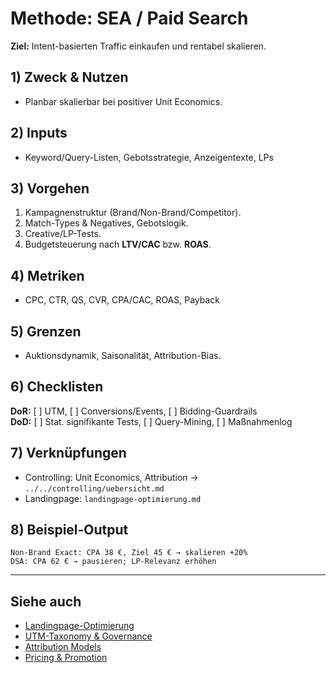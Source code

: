 # Methode: SEA / Paid Search

**Ziel:** Intent-basierten Traffic einkaufen und rentabel skalieren.

## 1) Zweck & Nutzen
- Planbar skalierbar bei positiver Unit Economics.

## 2) Inputs
- Keyword/Query-Listen, Gebotsstrategie, Anzeigentexte, LPs

## 3) Vorgehen
1. Kampagnenstruktur (Brand/Non-Brand/Competitor).  
2. Match-Types & Negatives, Gebotslogik.  
3. Creative/LP-Tests.  
4. Budgetsteuerung nach **LTV/CAC** bzw. **ROAS**.

## 4) Metriken
- CPC, CTR, QS, CVR, CPA/CAC, ROAS, Payback

## 5) Grenzen
- Auktionsdynamik, Saisonalität, Attribution-Bias.

## 6) Checklisten
**DoR:** [ ] UTM, [ ] Conversions/Events, [ ] Bidding-Guardrails  
**DoD:** [ ] Stat. signifikante Tests, [ ] Query-Mining, [ ] Maßnahmenlog

## 7) Verknüpfungen
- Controlling: Unit Economics, Attribution → `../../controlling/uebersicht.md`  
- Landingpage: `landingpage-optimierung.md`

## 8) Beispiel-Output
```text
Non-Brand Exact: CPA 38 €, Ziel 45 € → skalieren +20%
DSA: CPA 62 € → pausieren; LP-Relevanz erhöhen
```

---

## Siehe auch
- [Landingpage-Optimierung](landingpage-optimierung.md)
- [UTM-Taxonomy & Governance](utm-taxonomy.md)
- [Attribution Models](attribution-models.md)
- [Pricing & Promotion](pricing-und-promotion.md)
